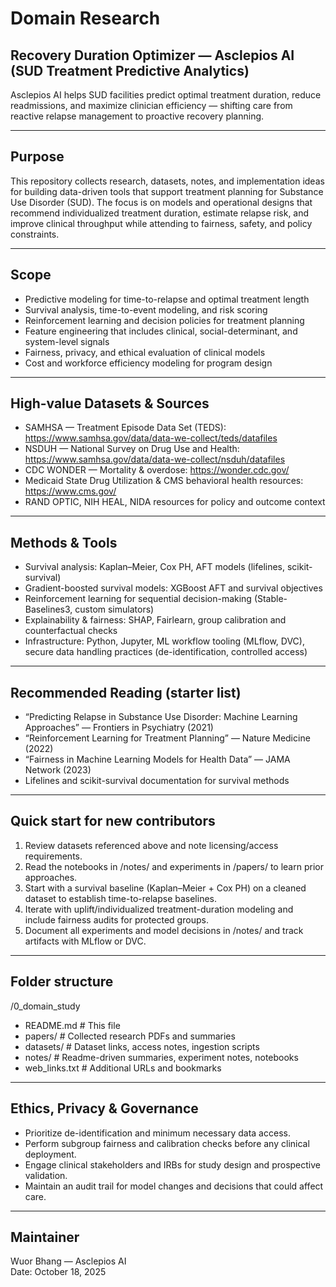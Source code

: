 # Domain Research

## Recovery Duration Optimizer — Asclepios AI (SUD Treatment Predictive Analytics)

Asclepios AI helps SUD facilities predict optimal treatment duration,
 reduce readmissions, and maximize clinician efficiency — shifting
  care from reactive relapse management to proactive recovery planning.

---

## Purpose

This repository collects research, datasets, notes, and implementation
 ideas for building data-driven tools that support treatment planning
  for Substance Use Disorder (SUD). The focus is on models and operational
   designs that recommend individualized treatment duration, estimate relapse
    risk, and improve clinical throughput while attending to fairness, safety,
     and policy constraints.

---

## Scope

- Predictive modeling for time-to-relapse and optimal treatment length
- Survival analysis, time-to-event modeling, and risk scoring
- Reinforcement learning and decision policies for treatment planning
- Feature engineering that includes clinical, social-determinant, and
 system-level signals
- Fairness, privacy, and ethical evaluation of clinical models
- Cost and workforce efficiency modeling for program design

---

## High-value Datasets & Sources

- SAMHSA — Treatment Episode Data Set (TEDS):
 <https://www.samhsa.gov/data/data-we-collect/teds/datafiles>
- NSDUH — National Survey on Drug Use and Health:
 <https://www.samhsa.gov/data/data-we-collect/nsduh/datafiles>
- CDC WONDER — Mortality & overdose: <https://wonder.cdc.gov/>  
- Medicaid State Drug Utilization & CMS behavioral health resources:
 <https://www.cms.gov/>
- RAND OPTIC, NIH HEAL, NIDA resources for policy and outcome context

---

## Methods & Tools

- Survival analysis: Kaplan–Meier, Cox PH, AFT models (lifelines,
 scikit-survival)  
- Gradient-boosted survival models: XGBoost AFT and survival objectives  
- Reinforcement learning for sequential decision-making (Stable-Baselines3,
 custom simulators)  
- Explainability & fairness: SHAP, Fairlearn, group calibration and
 counterfactual checks  
- Infrastructure: Python, Jupyter, ML workflow tooling (MLflow, DVC), secure
 data handling practices (de-identification, controlled access)

---

## Recommended Reading (starter list)

- “Predicting Relapse in Substance Use Disorder: Machine Learning
 Approaches” — Frontiers in Psychiatry (2021)  
- “Reinforcement Learning for Treatment Planning” — Nature Medicine (2022)  
- “Fairness in Machine Learning Models for Health Data” — JAMA Network (2023)  
- Lifelines and scikit-survival documentation for survival methods

---

## Quick start for new contributors

1. Review datasets referenced above and note licensing/access requirements.  
2. Read the notebooks in /notes/ and experiments in /papers/ to learn prior
 approaches.  
3. Start with a survival baseline (Kaplan–Meier + Cox PH) on a cleaned dataset
 to establish time-to-relapse baselines.  
4. Iterate with uplift/individualized treatment-duration modeling and include
 fairness audits for protected groups.  
5. Document all experiments and model decisions in /notes/ and track artifacts
 with MLflow or DVC.

---

## Folder structure

/0_domain_study

- README.md                # This file
- papers/                  # Collected research PDFs and summaries
- datasets/                # Dataset links, access notes, ingestion scripts
- notes/                   # Readme-driven summaries, experiment notes, notebooks
- web_links.txt            # Additional URLs and bookmarks

---

## Ethics, Privacy & Governance

- Prioritize de-identification and minimum necessary data access.  
- Perform subgroup fairness and calibration checks before any clinical
 deployment.  
- Engage clinical stakeholders and IRBs for study design and prospective
 validation.  
- Maintain an audit trail for model changes and decisions that could affect care.

---

## Maintainer

Wuor Bhang — Asclepios AI  
Date: October 18, 2025
